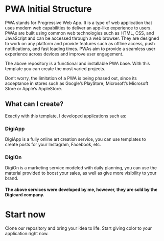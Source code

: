 # PWA Initial Structure
PWA stands for Progressive Web App. It is a type of web application that uses modern web capabilities to deliver an app-like experience to users. PWAs are built using common web technologies such as HTML, CSS, and JavaScript and can be accessed through a web browser. They are designed to work on any platform and provide features such as offline access, push notifications, and fast loading times. PWAs aim to provide a seamless user 
experience across devices and improve user engagement.

The above repository is a functional and installable PWA base. With this template you can create the most varied projects.

Don’t worry, the limitation of a PWA is being phased out, since its acceptance in stores such as Google’s PlayStore, Microsoft’s Microsoft Store or Apple’s AppleStore.

## What can I create?
Exactly with this template, I developed applications such as:

### DigiApp
DigiApp is a fully online art creation service, you can use templates to create posts for your Instagram, Facebook, etc.

### DigiOn
DigiOn is a marketing service modeled with daily planning, you can use the material provided to boost your sales, as well as give more visibility to your brand.

#### The above services were developed by me, however, they are sold by the Digicard company.

# Start now
Clone our repository and bring your idea to life. Start giving color to your application right now.
